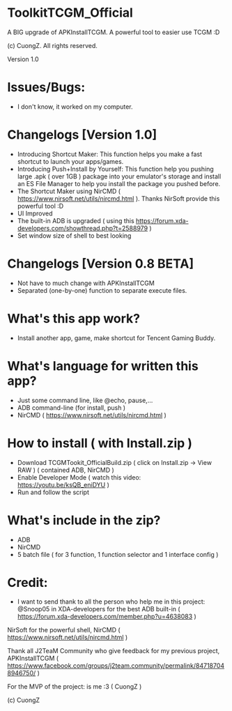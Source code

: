 # ToolkitTCGM_Official
A BIG upgrade of APKInstallTCGM. A powerful tool to easier use TCGM :D

(c) CuongZ. All rights reserved.

Version 1.0

# Issues/Bugs:
+ I don't know, it worked on my computer.

# Changelogs [Version 1.0]
+ Introducing Shortcut Maker: This function helps you make a fast shortcut to launch your apps/games.
+ Introducing Push+Install by Yourself: This function help you pushing large .apk ( over 1GB ) package into your emulator's storage and install an ES File Manager to help you install the package you pushed before.
+ The Shortcut Maker using NirCMD ( https://www.nirsoft.net/utils/nircmd.html ). Thanks NirSoft provide this powerful tool :D
+ UI Improved
+ The built-in ADB is upgraded ( using this https://forum.xda-developers.com/showthread.php?t=2588979 )
+ Set window size of shell to best looking
# Changelogs [Version 0.8 BETA]
+ Not have to much change with APKInstallTCGM
+ Separated (one-by-one) function to separate execute files.

# What's this app work?
+ Install another app, game, make shortcut for Tencent Gaming Buddy.

# What's language for written this app?
+ Just some command line, like @echo, pause,...
+ ADB command-line (for install, push )
+ NirCMD ( https://www.nirsoft.net/utils/nircmd.html )

# How to install ( with Install.zip )
+ Download TCGMTookit_OfficialBuild.zip ( click on Install.zip -> View RAW ) ( contained ADB, NirCMD )
+ Enable Developer Mode ( watch this video: https://youtu.be/ksQB_eniDYU )
+ Run and follow the script

# What's include in the zip?
+ ADB
+ NirCMD
+ 5 batch file ( for 3 function, 1 function selector and 1 interface config )

# Credit:
+ I want to send thank to all the person who help me in this project: 
@Snoop05 in XDA-developers for the best ADB built-in ( https://forum.xda-developers.com/member.php?u=4638083 )

NirSoft for the powerful shell, NirCMD ( https://www.nirsoft.net/utils/nircmd.html )

Thank all J2TeaM Community who give feedback for my previous project, APKInstallTCGM ( https://www.facebook.com/groups/j2team.community/permalink/847187048946750/ )

For the MVP of the project: is me :3 ( CuongZ )

(c) CuongZ




